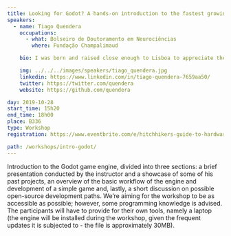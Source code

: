 ```yaml
---
title: Looking for Godot? A hands-on introduction to the fastest growing open-source game engine in the world
speakers:
  - name: Tiago Quendera
    occupations:
      - what: Bolseiro de Doutoramento em Neurociências
        where: Fundação Champalimaud

    bio: I was born and raised close enough to Lisboa to appreciate the background noise of cars, yet far enough to know how to milk a cow. After learning how to do all sorts of useful things like making bread, managing a small music newspaper, raiding a 40 man in Vanilla WoW and being involved in student politics, I graduated in psychology. It was the blossoming of my interest in the mind, art and technology that led me to pursue graduate training at the Systems Neuroscience lab where, today, I study human behaviour and condition through novel paradigms in the form of videogames.

    img: ../../../images/speakers/tiago_quendera.jpg
    linkedin: https://www.linkedin.com/in/tiago-quendera-7659aa50/
    twitter: https://twitter.com/quendera
    website: https://github.com/quendera

day: 2019-10-28
start_time: 15h20
end_time: 18h00
place: B336
type: Workshop
registration: https://www.eventbrite.com/e/hitchhikers-guide-to-hardware-maintenance-tickets-51765175032

path: /workshops/intro-godot/
---
```


Introduction to the Godot game engine, divided into three sections: a brief presentation conducted by the instructor and a showcase of some of his past projects, an overview of the basic workflow of the engine and development of a simple game and, lastly, a short discussion on possible open-source development paths. We’re aiming for the workshop to be as accessible as possible; however, some programming knowledge is advised. The participants will have to provide for their own tools, namely a laptop (the engine will be installed during the workshop, given the frequent updates it is subjected to - the file is approximately 30MB).
